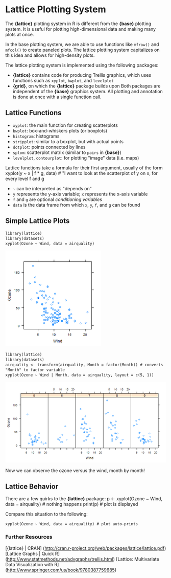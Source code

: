 Lattice Plotting System
=======================
The **{lattice}** plotting system in R is different from the **{base}** plotting system.
It is useful for plotting high-dimensional data and making many plots at once.

In the base plotting system, we are able to use functions like `mfrow()` and
`mfcol()` to create paneled plots. The lattice plotting system capitalizes on 
this idea and allows for high-density plots.

The lattice plotting system is implemented using the following packages:
* **{lattice}** contains code for producing Trellis graphics, which uses
  functions such as `xyplot`, `bwplot`, and `levelplot`
* **{grid}**, on which the **{lattice}** package builds upon
Both packages are independent of the **{base}** graphics system.
All plotting and annotation is done at once with a single function call.

Lattice Functions
-----------------
* `xyplot`: the main function for creating scatterplots
* `bwplot`: box-and-whiskers plots (or boxplots)
* `histogram`: histograms
* `stripplot`: similar to a boxplot, but with actual points
* `dotplot`: points connected by lines
* `splom`: scatterplot matrix (similar to `pairs` in **{base}**)
* `levelplot`, `contourplot`: for plotting "image" data (i.e. maps)

Lattice functions take a formula for their first argument, usually of the form
    xyplot(y ~ x | f * g, data)
    # "I want to look at the scatterplot of y on x, for every level f and g
* `~` can be interpreted as "depends on"
* `y` represents the y-axis variable; `x` represents the x-axis variable
* `f` and `g` are optional *conditioning variables*
* `data` is the data frame from which `x`, `y`, `f`, and `g` can be found

Simple Lattice Plots
--------------------
    library(lattice)
    library(datasets)
    xyplot(Ozone ~ Wind, data = airquality)

<img src = "https://github.com/mcvmorales/datascience/blob/master/04exploratorydataanalysis/figures/xyplot1.png">

    library(lattice)
    library(datasets)
    airquality <- transform(airquality, Month = factor(Month)) # converts "Month" to factor variable
    xyplot(Ozone ~ Wind | Month, data = airquality, layout = c(5, 1))
    
<img src = "https://github.com/mcvmorales/datascience/blob/master/04exploratorydataanalysis/figures/xyplot2.png">

Now we can observe the ozone versus the wind, month by month!

Lattice Behavior
----------------
There are a few quirks to the **{lattice}** package:
    p <- xyplot(Ozone ~ Wind, data = airquailty) # nothing happens
    print(p) # plot is displayed

Compare this situation to the following:

    xyplot(Ozone ~ Wind, data = airquality) # plot auto-prints
    
### Further Resources
[{lattice} | CRAN] (http://cran.r-project.org/web/packages/lattice/lattice.pdf)
[Lattice Graphs | Quick R] (http://www.statmethods.net/advgraphs/trellis.html)
[Lattice: Multivariate Data Visualization with R] (http://www.springer.com/us/book/9780387759685)

